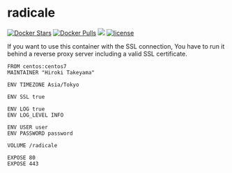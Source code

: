 # radicale
[![Docker Stars](https://img.shields.io/docker/stars/takeyamajp/radicale.svg)](https://hub.docker.com/r/takeyamajp/radicale/)
[![Docker Pulls](https://img.shields.io/docker/pulls/takeyamajp/radicale.svg)](https://hub.docker.com/r/takeyamajp/radicale/)
[![](https://img.shields.io/badge/GitHub-Dockerfile-orange.svg)](https://github.com/takeyamajp/docker-radicale/blob/master/Dockerfile)
[![license](https://img.shields.io/github/license/takeyamajp/docker-radicale.svg)](https://github.com/takeyamajp/docker-radicale/blob/master/LICENSE)

If you want to use this container with the SSL connection, You have to run it behind a reverse proxy server including a valid SSL certificate.

    FROM centos:centos7  
    MAINTAINER "Hiroki Takeyama"
    
    ENV TIMEZONE Asia/Tokyo
    
    ENV SSL true
    
    ENV LOG true  
    ENV LOG_LEVEL INFO
    
    ENV USER user  
    ENV PASSWORD password
    
    VOLUME /radicale
    
    EXPOSE 80  
    EXPOSE 443
